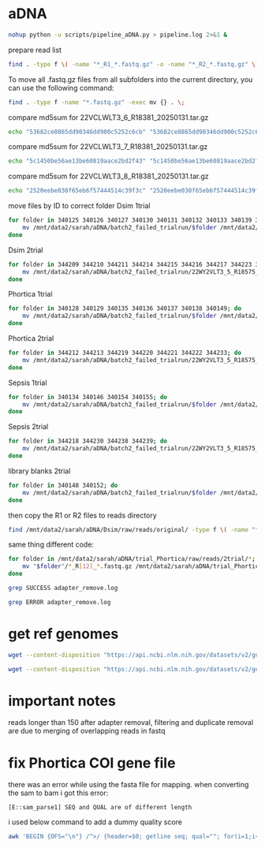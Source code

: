 # aDNA

```bash
nohup python -u scripts/pipeline_aDNA.py > pipeline.log 2>&1 &
```

prepare read list  
```bash
find . -type f \( -name "*_R1_*.fastq.gz" -o -name "*_R2_*.fastq.gz" \) ! -path "*/undetermined/*" | sort | awk 'NR%2{printf "%s,", $0} NR%2==0{print $0}' > reads_list.txt
```  

To move all .fastq.gz files from all subfolders into the current directory, you can use the following command:
```bash
find . -type f -name "*.fastq.gz" -exec mv {} . \;
```

compare md5sum for 22VCLWLT3_6_R18381_20250131.tar.gz  
```bash
echo "53682ce8865dd90346dd900c5252c6cb" "53682ce8865dd90346dd900c5252c6cb" | awk '{if ($1 == $2) print "Match"; else print "Different"}'  
```

compare md5sum for 22VCLWLT3_7_R18381_20250131.tar.gz  
```bash
echo "5c1450be56ae13be60819aace2bd2f43" "5c1450be56ae13be60819aace2bd2f43" | awk '{if ($1 == $2) print "Match"; else print "Different"}' 
```

compare md5sum for 22VCLWLT3_8_R18381_20250131.tar.gz   
```bash
echo "2520eebe030f65eb6f57444514c39f3c" "2520eebe030f65eb6f57444514c39f3c" | awk '{if ($1 == $2) print "Match"; else print "Different"}'
```

move files by ID to correct folder
Dsim 1trial
```bash
for folder in 340125 340126 340127 340130 340131 340132 340133 340139 340140 340141 340142 340143 340144 340145 340147 340150 340151 340153 340156; do
    mv /mnt/data2/sarah/aDNA/batch2_failed_trialrun/$folder /mnt/data2/sarah/aDNA/trial_Dsim/
done
```

Dsim 2trial
```bash
for folder in 344209 344210 344211 344214 344215 344216 344217 344223 344224 344225 344226 344227 344228 344229 344231 344234 344235 344237 344240; do
    mv /mnt/data2/sarah/aDNA/batch2_failed_trialrun/22WY2VLT3_5_R18575_20250308/demultiplexed/$folder /mnt/data2/sarah/aDNA/trial_Dsim/raw/reads/2trial/
done
```

Phortica 1trial
```bash
for folder in 340128 340129 340135 340136 340137 340138 340149; do
    mv /mnt/data2/sarah/aDNA/batch2_failed_trialrun/$folder /mnt/data2/sarah/aDNA/trial_Phortica/
done
```

Phortica 2trial
```bash
for folder in 344212 344213 344219 344220 344221 344222 344233; do
    mv /mnt/data2/sarah/aDNA/batch2_failed_trialrun/22WY2VLT3_5_R18575_20250308/demultiplexed/$folder /mnt/data2/sarah/aDNA/trial_Phortica/raw/reads/2trial/
done
```

Sepsis 1trial
```bash
for folder in 340134 340146 340154 340155; do
    mv /mnt/data2/sarah/aDNA/batch2_failed_trialrun/$folder /mnt/data2/sarah/aDNA/trial_Sepsis/
done
```

Sepsis 2trial
```bash
for folder in 344218 344230 344238 344239; do
    mv /mnt/data2/sarah/aDNA/batch2_failed_trialrun/22WY2VLT3_5_R18575_20250308/demultiplexed/$folder /mnt/data2/sarah/aDNA/trial_Sepsis/raw/reads/2trial/
done
```

library blanks 2trial
```bash
for folder in 340148 340152; do
    mv /mnt/data2/sarah/aDNA/batch2_failed_trialrun/$folder /mnt/data2/sarah/aDNA/trial_LB/
done
```

then copy the R1 or R2 files to reads directory
```bash
find /mnt/data2/sarah/aDNA/Dsim/raw/reads/original/ -type f \( -name "*R1*.fastq.gz" -o -name "*R2*.fastq.gz" \) -exec mv {} /mnt/data2/sarah/aDNA/Dsim/raw/reads/ \;
```

same thing different code:
```bash
for folder in /mnt/data2/sarah/aDNA/trial_Phortica/raw/reads/2trial/*; do 
    mv "$folder"/*_R[12]_*.fastq.gz /mnt/data2/sarah/aDNA/trial_Phortica/raw/reads/ 
done
```

```bash
grep SUCCESS adapter_remove.log
````

```bash
grep ERROR adapter_remove.log
````



# get ref genomes
```bash
wget --content-disposition "https://api.ncbi.nlm.nih.gov/datasets/v2/genome/accession/GCF_016746395.2/download?include_annotation_type=GENOME_FASTA&include_annotation_type=GENOME_GFF&include_annotation_type=RNA_FASTA&include_annotation_type=CDS_FASTA&include_annotation_type=PROT_FASTA&include_annotation_type=SEQUENCE_REPORT&hydrated=FULLY_HYDRATED"
```
```bash
wget --content-disposition "https://api.ncbi.nlm.nih.gov/datasets/v2/genome/accession/GCA_001014415.1/download?include_annotation_type=GENOME_FASTA&include_annotation_type=GENOME_GFF&include_annotation_type=RNA_FASTA&include_annotation_type=CDS_FASTA&include_annotation_type=PROT_FASTA&include_annotation_type=SEQUENCE_REPORT&hydrated=FULLY_HYDRATED"
```

# important notes
reads longer than 150 after adapter removal, filtering and duplicate removal are due to merging of overlapping reads in fastq

# fix Phortica COI gene file
there was an error while using the fasta file for mapping. when converting the sam to bam i got this error:
```
[E::sam_parse1] SEQ and QUAL are of different length 
````

i used below command to add a dummy quality score

```bash
awk 'BEGIN {OFS="\n"} /^>/ {header=$0; getline seq; qual=""; for(i=1;i<=length(seq);i++) qual=qual "I"; print header, seq, "+", qual}' phortica_coi.fna > phortica_coi.fastq
```